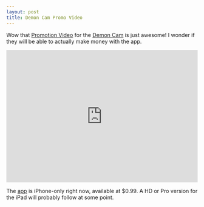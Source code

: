 ```yaml
---
layout: post
title: Demon Cam Promo Video
---
```


Wow that <a href="http://www.demoncam.com/film/">Promotion Video</a> for the [Demon Cam](http://www.demoncam.com/app/) is just awesome! I wonder if they will be able to actually make money with the app.

<iframe width="100%" height="349" src="http://www.youtube.com/embed/ho6_JeZI9ZI" frameborder="0" allowfullscreen></iframe>

The [app](http://itunes.apple.com/app/demon-cam/id450552272?mt=8) is iPhone-only right now, available at $0.99. A HD or Pro version for the iPad will probably follow at some point.
